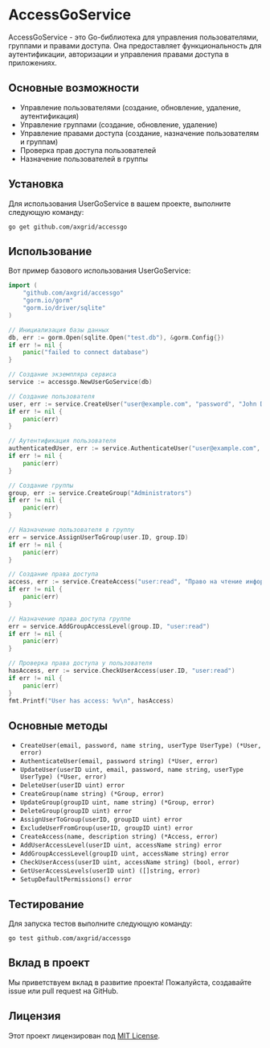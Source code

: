 # AccessGoService

AccessGoService - это Go-библиотека для управления пользователями, группами и правами доступа. Она предоставляет функциональность для аутентификации, авторизации и управления правами доступа в приложениях.

## Основные возможности

- Управление пользователями (создание, обновление, удаление, аутентификация)
- Управление группами (создание, обновление, удаление)
- Управление правами доступа (создание, назначение пользователям и группам)
- Проверка прав доступа пользователей
- Назначение пользователей в группы

## Установка

Для использования UserGoService в вашем проекте, выполните следующую команду:

```
go get github.com/axgrid/accessgo
```

## Использование

Вот пример базового использования UserGoService:

```go
import (
    "github.com/axgrid/accessgo"
    "gorm.io/gorm"
    "gorm.io/driver/sqlite"
)

// Инициализация базы данных
db, err := gorm.Open(sqlite.Open("test.db"), &gorm.Config{})
if err != nil {
    panic("failed to connect database")
}

// Создание экземпляра сервиса
service := accessgo.NewUserGoService(db)

// Создание пользователя
user, err := service.CreateUser("user@example.com", "password", "John Doe", accessgo.UserTypeUser)
if err != nil {
    panic(err)
}

// Аутентификация пользователя
authenticatedUser, err := service.AuthenticateUser("user@example.com", "password")
if err != nil {
    panic(err)
}

// Создание группы
group, err := service.CreateGroup("Administrators")
if err != nil {
    panic(err)
}

// Назначение пользователя в группу
err = service.AssignUserToGroup(user.ID, group.ID)
if err != nil {
    panic(err)
}

// Создание права доступа
access, err := service.CreateAccess("user:read", "Право на чтение информации о пользователях")
if err != nil {
    panic(err)
}

// Назначение права доступа группе
err = service.AddGroupAccessLevel(group.ID, "user:read")
if err != nil {
    panic(err)
}

// Проверка права доступа у пользователя
hasAccess, err := service.CheckUserAccess(user.ID, "user:read")
if err != nil {
    panic(err)
}
fmt.Printf("User has access: %v\n", hasAccess)
```

## Основные методы

- `CreateUser(email, password, name string, userType UserType) (*User, error)`
- `AuthenticateUser(email, password string) (*User, error)`
- `UpdateUser(userID uint, email, password, name string, userType UserType) (*User, error)`
- `DeleteUser(userID uint) error`
- `CreateGroup(name string) (*Group, error)`
- `UpdateGroup(groupID uint, name string) (*Group, error)`
- `DeleteGroup(groupID uint) error`
- `AssignUserToGroup(userID, groupID uint) error`
- `ExcludeUserFromGroup(userID, groupID uint) error`
- `CreateAccess(name, description string) (*Access, error)`
- `AddUserAccessLevel(userID uint, accessName string) error`
- `AddGroupAccessLevel(groupID uint, accessName string) error`
- `CheckUserAccess(userID uint, accessName string) (bool, error)`
- `GetUserAccessLevels(userID uint) ([]string, error)`
- `SetupDefaultPermissions() error`

## Тестирование

Для запуска тестов выполните следующую команду:

```
go test github.com/axgrid/accessgo
```

## Вклад в проект

Мы приветствуем вклад в развитие проекта! Пожалуйста, создавайте issue или pull request на GitHub.

## Лицензия

Этот проект лицензирован под [MIT License](https://opensource.org/licenses/MIT).